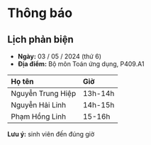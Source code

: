# Thông báo
## Lịch phản biện
* **Ngày:** 03 / 05 / 2024 (thứ 6)
* **Địa điểm:** Bộ môn Toán ứng dụng, P409.A1

| Họ tên | Giờ |
|:-|:-|
| Nguyễn Trung Hiệp | 13h-14h |
| Nguyễn Hải Linh | 14h-15h |
| Phạm Hồng Linh | 15-16h |

**Lưu ý:** sinh viên đến đúng giờ

